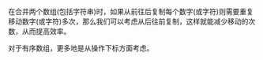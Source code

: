 
在合并两个数组(包括字符串)时，如果从前往后复制每个数字(或字符)则需要重复移动数字(或字符)多次，那么我们可以考虑从后往前复制，这样就能减少移动的次数，从而提高效率。

对于有序数组，更多地是从操作下标方面考虑。
